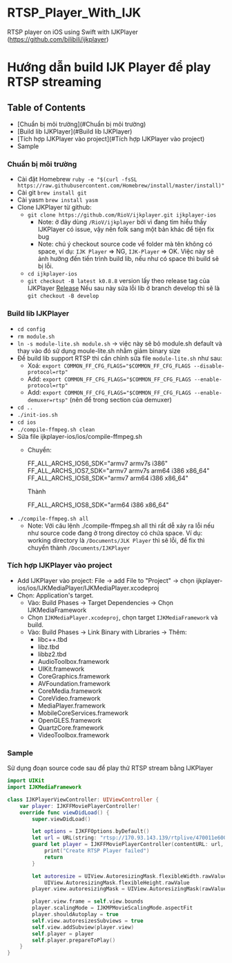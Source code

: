 # RTSP_Player_With_IJK
RTSP player on iOS using Swift with IJKPlayer (https://github.com/bilibili/ijkplayer)

# Hướng dẫn build IJK Player để play RTSP streaming

## Table of Contents

* [Chuẩn bị môi trường](#Chuẩn bị môi trường)
* [Build lib IJKPlayer](#Build lib IJKPlayer)
* [Tích hợp IJKPlayer vào project](#Tích hợp IJKPlayer vào project)
* Sample

### Chuẩn bị môi trường
* Cài đặt Homebrew
`ruby -e "$(curl -fsSL https://raw.githubusercontent.com/Homebrew/install/master/install)"`
* Cài git `brew install git`
* Cài yasm `brew install yasm`
* Clone IJKPlayer từ github:
  * `git clone https://github.com/RioV/ijkplayer.git ijkplayer-ios`
    * Note: ở đây dùng `/RioV/ijkplayer` bởi vì đang tìm hiểu thấy IJKPlayer có issue, vậy nên folk sang một bản khác để tiện fix bug
    * Note: chú ý checkout source code về folder mà tên không có space, ví dụ: `IJK Player` => NG, `IJK-Player` => OK. Việc này sẽ ảnh hưởng đến tiến trình build lib, nếu như có space thì build sẽ bị lỗi.
  * `cd ijkplayer-ios`
  * `git checkout -B latest k0.8.8` version lấy theo release tag của IJKPlayer [Release](https://github.com/RioV/ijkplayer/releases) Nếu sau này sửa lỗi lib ở branch develop thì sẽ là `git checkout -B develop`

### Build lib IJKPlayer
* `cd config`
* `rm module.sh`
* `ln -s module-lite.sh module.sh` -> việc này sẽ bỏ module.sh default và thay vào đó sử dụng moule-lite.sh nhằm giảm binary size
* Để build lib support RTSP thì cần chỉnh sửa file `module-lite.sh` như sau:
  * Xoá: `export COMMON_FF_CFG_FLAGS="$COMMON_FF_CFG_FLAGS --disable-protocol=rtp"`
  * Add: `export COMMON_FF_CFG_FLAGS="$COMMON_FF_CFG_FLAGS --enable-protocol=rtp"`
  * Add: `export COMMON_FF_CFG_FLAGS="$COMMON_FF_CFG_FLAGS --enable-demuxer=rtsp"` (nên để trong section của demuxer)
* `cd ..`
* `./init-ios.sh`
* `cd ios`
* `./compile-ffmpeg.sh clean`
* Sửa file ijkplayer-ios/ios/compile-ffmpeg.sh
  * Chuyển:

    FF_ALL_ARCHS_IOS6_SDK="armv7 armv7s i386"
    FF_ALL_ARCHS_IOS7_SDK="armv7 armv7s arm64 i386 x86_64"
    FF_ALL_ARCHS_IOS8_SDK="armv7 arm64 i386 x86_64"

    Thành

    FF_ALL_ARCHS_IOS8_SDK="arm64 i386 x86_64"
* `./compile-ffmpeg.sh all`
  * Note: Với câu lệnh ./compile-ffmpeg.sh all thì rất dễ xảy ra lỗi nếu như source code đang ở trong directoy có chứa space. Ví dụ: working directory là `/Documents/JLK Player` thì sẽ lỗi, để fix thì chuyển thành `/Documents/IJKPlayer`

### Tích hợp IJKPlayer vào project  
* Add IJKPlayer vào project: File -> add File to "Project" -> chọn ijkplayer-ios/ios/IJKMediaPlayer/IJKMediaPlayer.xcodeproj
* Chọn: Application's target.
  * Vào: Build Phases -> Target Dependencies -> Chọn IJKMediaFramework
  * Chọn `IJKMediaPlayer.xcodeproj`, chọn target `IJKMediaFramework` và build.
  * Vào: Build Phases -> Link Binary with Libraries -> Thêm:
    * libc++.tbd
    * libz.tbd
    * libbz2.tbd
    * AudioToolbox.framework
    * UIKit.framework
    * CoreGraphics.framework
    * AVFoundation.framework
    * CoreMedia.framework
    * CoreVideo.framework
    * MediaPlayer.framework
    * MobileCoreServices.framework
    * OpenGLES.framework
    * QuartzCore.framework
    * VideoToolbox.framework

### Sample
Sử dụng đoạn source code sau để play thử RTSP stream bằng IJKPlayer

```swift
import UIKit
import IJKMediaFramework

class IJKPlayerViewController: UIViewController {
    var player: IJKFFMoviePlayerController!
    override func viewDidLoad() {
        super.viewDidLoad()

        let options = IJKFFOptions.byDefault()
        let url = URL(string: "rtsp://170.93.143.139/rtplive/470011e600ef003a004ee33696235daa")
        guard let player = IJKFFMoviePlayerController(contentURL: url, with: options) else {
            print("Create RTSP Player failed")
            return
        }

        let autoresize = UIView.AutoresizingMask.flexibleWidth.rawValue |
            UIView.AutoresizingMask.flexibleHeight.rawValue
        player.view.autoresizingMask = UIView.AutoresizingMask(rawValue: autoresize)

        player.view.frame = self.view.bounds
        player.scalingMode = IJKMPMovieScalingMode.aspectFit
        player.shouldAutoplay = true
        self.view.autoresizesSubviews = true
        self.view.addSubview(player.view)
        self.player = player        
        self.player.prepareToPlay()
    }
}
